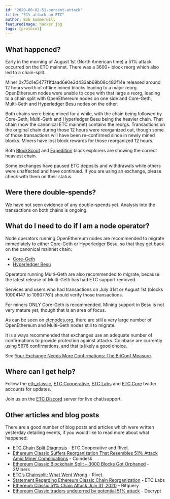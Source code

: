 ```yaml
---
id: "2020-08-02-51-percent-attack"
title: "51% attack on ETC"
author: Bob Summerwill 
featuredImage: hacker.jpg
tags: [protocol]
---
```


## What happened?

Early in the morning of August 1st (North American time) a 51% attack occurred on the ETC mainnet.  There was a 3600+ block reorg which also led to a chain-split.

Miner 0x75d1e5477f1fdaad6e0e3d433ab69b08c482f14e released around 12 hours worth of offline mined blocks leading to a major reorg.   OpenEthereum nodes were unable to cope with that large a reorg, leading to a chain split with OpenEthereum nodes on one side and Core-Geth, Multi-Geth and Hyperledger Besu nodes on the other.

Both chains were being mined for a while, with the chain being followed by Core-Geth, Multi-Geth and Hyperledger Besu being the heavier chain.  That chain (now the canonical ETC mainnet) contains the reorgs.  Transactions on the original chain during those 12 hours were reorganized out, though some of those transactions will have been re-confirmed since in newly mined blocks.  Miners have lost block rewards for those reorganized 12 hours.

Both [BlockScout](https://blockscout.com/etc/mainnet/) and [Expedition](https://expedition.dev/?network=mainnet) block explorers are showing the correct heaviest chain.

Some exchanges have paused ETC deposits and withdrawals while others were unaffected and have continued.  If you are using an exchange, please check with them on their status.


## Were there double-spends?

We have not seen evidence of any double-spends yet.  Analysis into the transactions on both chains is ongoing.


## What do I need to do if I am a node operator?

Node operators running OpenEthereum nodes are recommended to migrate immediately to either Core-Geth or Hyperledger Besu, so that they get back on the canonical mainnet chain:

* [Core-Geth](https://github.com/etclabscore/core-geth/releases/)
* [Hyperledger Besu](https://github.com/hyperledger/besu/releases/)

Operators running Multi-Geth are also recommended to migrate, because the latest release of Multi-Geth has had ETC support removed.

Services and users who had transactions on July 31st or August 1st (blocks 10904147 to 10907761) should verify those transactions.

For miners ONLY Core-Geth is recommended.  Mining support in Besu is not very mature yet, though that is an area of focus.

As can be seen on [etcnodes.org](https://etcnodes.org/), there are still a very large number of OpenEthereum and Multi-Geth nodes still to migrate.

It is always recommended that exchanges use an adequate number of confirmations to provide protection against attacks.  Coinbase are currently using 5676 confirmations, and that is likely a good choice.

See [Your Exchange Needs More Confirmations: The BitConf Measure](https://medium.com/@pyskell/your-exchange-needs-more-confirmations-the-bitconf-measure-872b69babc8f).


## Where can I get help?

Follow the [eth_classic](https://twitter.com/eth_classic), [ETC Cooperative](https://twitter.com/ETCCooperative), [ETC Labs](https://twitter.com/etclabs) and [ETC Core](https://twitter.com/etc_core) twitter accounts for updates.

Join us on the [ETC Discord](https://discord.gg/HgBa9b4) server for live chat/support.


## Other articles and blog posts

There are a good number of blog posts and articles which were written yesterday detailing events, if you would like to read more about what happened:

* [ETC Chain Split Diagnosis](https://hackmd.io/@cUBb4hAvQciAEPoU2yfrzQ/Skd4X6MZw) - ETC Cooperative and Rivet.
* [Ethereum Classic Suffers Reorganization That Resembles 51% Attack Amid Miner Complications](https://www.coindesk.com/ethereum-classic-undergoes-likely-51-attack-with-3693-block-chain-reorganization) - Coindesk
* [Ethereum Classic Blockchain Split – 3000 Blocks Got Orphaned](https://2miners.com/blog/ethereum-classic-blockchain-split-3000-blocks-got-orphaned/) - 2Miners
* [ETC’s Chainsplit: What Went Wrong](https://medium.com/rivet-magazine/etcs-chainsplit-what-went-wrong-534f78df5c09) - Rivet.
* [Statement Regarding Ethereum Classic Chain Reorganization](https://medium.com/ethereum-classic-labs/statement-regarding-ethereum-classic-chain-reorganization-a0d5c2de8fdf) - ETC Labs
* [Ethereum Classic 51% Chain Attack July 31, 2020](https://blog.bitquery.io/ethereum-classic-51-chain-attack-july-31-2020) - Bitquery
* [Ethereum Classic traders undeterred by potential 51% attack](https://decrypt.co/37414/ethereum-traders-undeterred-by-potential-51-attack) - Decrypt
